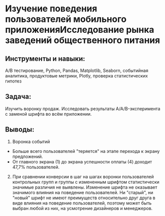 # Изучение поведения пользователей мобильного приложенияИсследование рынка заведений общественного питания 
 
 ## Инструменты и навыки: 
А/В тестирование, Python, Pandas, Matplotlib, Seaborn, событийная аналитика, продуктовые метрики, Plotly, проверка статистических гипотез
 
 ## Задача: 
Изучить воронку продаж. Исследовать результаты A/A/B-эксперимента с заменой шрифта во всём приложении.
 
 ## Выводы: 

1. Воронка событий 
* Больше всего пользователей "теряется" на этапе перехода к экрану предложений.
* От главного экрана (1) до экрана успешности оплаты (4) доходит 47,7% пользователей.

2. При сравнении конверсии в шаг на шагах воронки пользователей контрольных групп и группы с измененным шрифтом статистически значимые различия не выявлены.
Изменение шрифта не оказывает значимого влияния на поведение пользователей. Ни "старый", ни "новый" шрифт не имеют преимуществ относительно друг друга в виде влияния на поведение пользователей, поэтому может быть выбран любой из них, на усмотрение дизайнеров и менеджеров.
